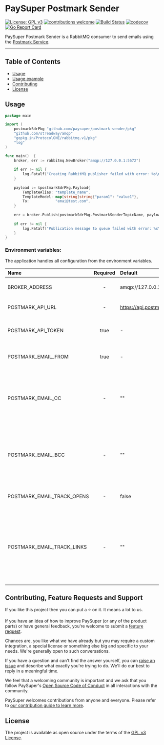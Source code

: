 # PaySuper Postmark Sender

[![License: GPL v3](https://img.shields.io/badge/License-GPLv3-brightgreen.svg)](https://www.gnu.org/licenses/gpl-3.0)
[![contributions welcome](https://img.shields.io/badge/contributions-welcome-brightgreen.svg?style=flat)](https://github.com/paysuper/postmark-sender/issues)
[![Build Status](https://travis-ci.com/paysuper/postmark-sender.svg?branch=develop)](https://travis-ci.com/paysuper/postmark-sender) 
[![codecov](https://codecov.io/gh/paysuper/postmark-sender/branch/develop/graph/badge.svg)](https://codecov.io/gh/paysuper/postmark-sender)
[![Go Report Card](https://goreportcard.com/badge/github.com/paysuper/postmark-sender)](https://goreportcard.com/report/github.com/paysuper/postmark-sender)

PaySuper Postmark Sender is a RabbitMQ consumer to send emails using the [Postmark Service](https://postmarkapp.com).

***

## Table of Contents

- [Usage](#usage)
- [Usage example](#usage-example)
- [Contributing](#contributing-feature-requests-and-support)
- [License](#license)

## Usage

```go
package main

import (
    postmarkSdrPkg "github.com/paysuper/postmark-sender/pkg"
    "github.com/streadway/amqp"
    "gopkg.in/ProtocolONE/rabbitmq.v1/pkg"
    "log"
)

func main()  {
    broker, err := rabbitmq.NewBroker("amqp://127.0.0.1:5672")
    
    if err != nil {
        log.Fatalf("Creating RabbitMQ publisher failed with error: %s\n", err)
    }
    
    payload := &postmarkSdrPkg.Payload{
        TemplateAlias: "template_name",
        TemplateModel: map[string]string{"param1": "value1"},
        To:            "emai@test.com",
    }
    
    err = broker.Publish(postmarkSdrPkg.PostmarkSenderTopicName, payload, amqp.Table{})
    
    if err != nil {
        log.Fatalf("Publication message to queue failed with error: %s\n", err)
    }
}
```

### Environment variables:

The application handles all configuration from the environment variables.

| Name                            | Required | Default                                        | Description                                                                                                                             |
|:--------------------------------|:--------:|:-----------------------------------------------|:----------------------------------------------------------------------------------------------------------------------------------------|
| BROKER_ADDRESS                  | -        | amqp://127.0.0.1:5672                          | The RabbitMQ URL address.                                                                                                                    |
| POSTMARK_API_URL                | -        | https://api.postmarkapp.com/email/withTemplate | The Postmark API URL.                                                                                                                        |
| POSTMARK_API_TOKEN              | true     | -                                              | The Postmark API security token.                                                                                                             |
| POSTMARK_EMAIL_FROM             | true     | -                                              | The sender email to send emails to users.                                                                                                    |
| POSTMARK_EMAIL_CC               | -        | ""                                             | The CC recipient email address. Multiple addresses are comma separated. Max 50.                                                              |
| POSTMARK_EMAIL_BCC              | -        | ""                                             | The BCC recipient email address. Multiple addresses are comma separated. Max 50.                                                             |
| POSTMARK_EMAIL_TRACK_OPENS      | -        | false                                          | Activate the open tracking for all emails.                                                                                                   |
| POSTMARK_EMAIL_TRACK_LINKS      | -        | ""                                             | Activate the link tracking for links in the HTML or Text bodies of this email. Possible options: None, HtmlAndText, HtmlOnly, TextOnly.      |


## Contributing, Feature Requests and Support

If you like this project then you can put a ⭐ on it. It means a lot to us.

If you have an idea of how to improve PaySuper (or any of the product parts) or have general feedback, you're welcome to submit a [feature request](../../issues/new?assignees=&labels=&template=feature_request.md&title=).

Chances are, you like what we have already but you may require a custom integration, a special license or something else big and specific to your needs. We're generally open to such conversations.

If you have a question and can't find the answer yourself, you can [raise an issue](../../issues/new?assignees=&labels=&template=issue--support-request.md&title=I+have+a+question+about+<this+and+that>+%5BSupport%5D) and describe what exactly you're trying to do. We'll do our best to reply in a meaningful time.

We feel that a welcoming community is important and we ask that you follow PaySuper's [Open Source Code of Conduct](https://github.com/paysuper/code-of-conduct/blob/master/README.md) in all interactions with the community.

PaySuper welcomes contributions from anyone and everyone. Please refer to [our contribution guide to learn more](CONTRIBUTING.md).

## License

The project is available as open source under the terms of the [GPL v3 License](https://www.gnu.org/licenses/gpl-3.0).
